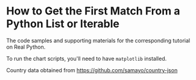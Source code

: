 # How to Get the First Match From a Python List or Iterable

The code samples and supporting materials for the corresponding tutorial on Real Python.

To run the chart scripts, you'll need to have `matplotlib` installed.

Country data obtained from https://github.com/samayo/country-json
